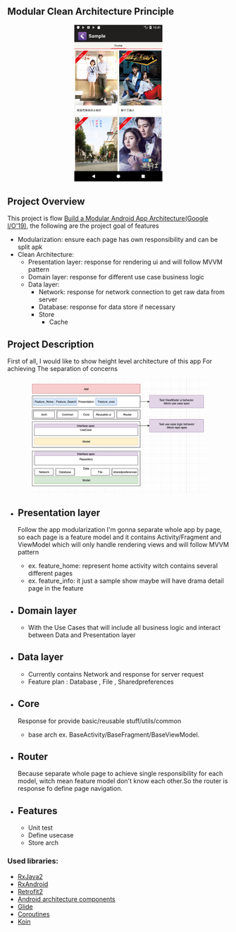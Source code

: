 ## Modular Clean Architecture Principle
<p align="center">
<img src="Screenshot_home.png" width="200"/>
</p>


## Project Overview

This project is flow [Build a Modular Android App Architecture(Google I/O'19)](https://www.youtube.com/watch?v=PZBg5DIzNww), the following are the project goal of features  
- Modularization: ensure each page has own responsibility and can be split apk 
- Clean Architecture: 
    - Presentation layer: response for rendering ui and will follow MVVM pattern
    - Domain layer: response for different use case business logic 
    - Data layer:
        - Network: response for network connection to get raw data from server 
        - Database: response for data store if necessary
        - Store 
            - Cache 
           


## Project Description

First of all, I would like to show height level architecture of this app For achieving The separation of concerns 

<p align="center">
<img src="height_level_architecture.png" alt="" width="400"/>
</p>

- ## Presentation layer 
    Follow the app modularization 
    I'm gonna separate whole app by page, so each page is a feature model and it contains Activity/Fragment and ViewModel which will only handle rendering views and will follow MVVM pattern
    - ex. feature_home: represent home activity witch contains several different pages
    - ex. feature_info: it just a sample show maybe will have drama detail page in the feature

- ## Domain layer 
    - With the Use Cases that will include all business logic and interact between Data and Presentation layer 

- ## Data layer 
    - Currently contains Network and response for server request
    - Feature plan : Database , File , Sharedpreferences
  
- ## Core
     Response for provide basic/reusable stuff/utils/common  
     - base arch ex. BaseActivity/BaseFragment/BaseViewModel.
        
- ## Router
     Because separate whole page to achieve single responsibility for each model, witch mean feature model don't know each other.So the router is response fo define page navigation.

- ## Features
     - Unit test
     - Define usecase 
     - Store arch 

### Used libraries: ###
- [RxJava2](https://github.com/ReactiveX/RxJava)
- [RxAndroid](https://github.com/ReactiveX/RxAndroid)
- [Retrofit2](https://github.com/square/retrofit)
- [Android architecture components](https://developer.android.com/topic/libraries/architecture/index.html)
- [Glide](https://github.com/bumptech/glide)
- [Coroutines](https://github.com/Kotlin/kotlinx.coroutinese)
- [Koin](https://github.com/InsertKoinIO/koin)

